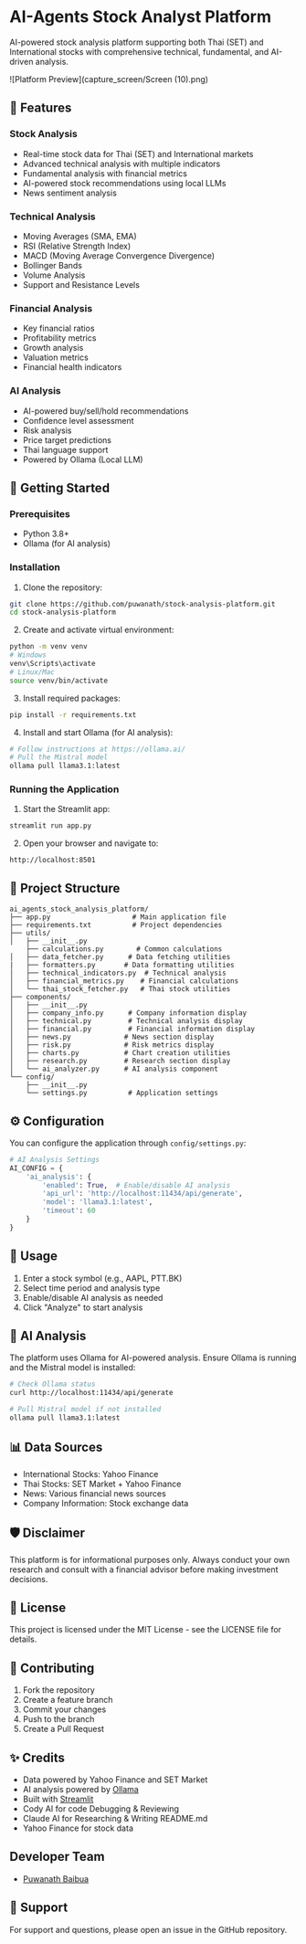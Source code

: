 # AI-Agents Stock Analyst Platform

AI-powered stock analysis platform supporting both Thai (SET) and International stocks with comprehensive technical, fundamental, and AI-driven analysis.

![Platform Preview](capture_screen/Screen (10).png)

## 🌟 Features

### Stock Analysis
- Real-time stock data for Thai (SET) and International markets
- Advanced technical analysis with multiple indicators
- Fundamental analysis with financial metrics
- AI-powered stock recommendations using local LLMs
- News sentiment analysis

### Technical Analysis
- Moving Averages (SMA, EMA)
- RSI (Relative Strength Index)
- MACD (Moving Average Convergence Divergence)
- Bollinger Bands
- Volume Analysis
- Support and Resistance Levels

### Financial Analysis
- Key financial ratios
- Profitability metrics
- Growth analysis
- Valuation metrics
- Financial health indicators

### AI Analysis
- AI-powered buy/sell/hold recommendations
- Confidence level assessment
- Risk analysis
- Price target predictions
- Thai language support
- Powered by Ollama (Local LLM)

## 🚀 Getting Started

### Prerequisites
- Python 3.8+
- Ollama (for AI analysis)

### Installation

1. Clone the repository:
```bash
git clone https://github.com/puwanath/stock-analysis-platform.git
cd stock-analysis-platform
```

2. Create and activate virtual environment:
```bash
python -m venv venv
# Windows
venv\Scripts\activate
# Linux/Mac
source venv/bin/activate
```

3. Install required packages:
```bash
pip install -r requirements.txt
```

4. Install and start Ollama (for AI analysis):
```bash
# Follow instructions at https://ollama.ai/
# Pull the Mistral model
ollama pull llama3.1:latest
```

### Running the Application

1. Start the Streamlit app:
```bash
streamlit run app.py
```

2. Open your browser and navigate to:
```
http://localhost:8501
```

## 📁 Project Structure

```
ai_agents_stock_analysis_platform/
├── app.py                    # Main application file
├── requirements.txt          # Project dependencies
├── utils/
│   ├── __init__.py
    ├── calculations.py        # Common calculations
│   ├── data_fetcher.py      # Data fetching utilities
|   ├── formatters.py       # Data formatting utilities
│   ├── technical_indicators.py  # Technical analysis
│   ├── financial_metrics.py    # Financial calculations
│   └── thai_stock_fetcher.py   # Thai stock utilities
├── components/
│   ├── __init__.py
│   ├── company_info.py      # Company information display
│   ├── technical.py         # Technical analysis display
│   ├── financial.py         # Financial information display
│   ├── news.py             # News section display
│   ├── risk.py             # Risk metrics display
│   ├── charts.py           # Chart creation utilities
│   ├── research.py         # Research section display
│   └── ai_analyzer.py      # AI analysis component
└── config/
    ├── __init__.py
    └── settings.py          # Application settings
```

## ⚙️ Configuration

You can configure the application through `config/settings.py`:

```python
# AI Analysis Settings
AI_CONFIG = {
    'ai_analysis': {
        'enabled': True,  # Enable/disable AI analysis
        'api_url': 'http://localhost:11434/api/generate',
        'model': 'llama3.1:latest',
        'timeout': 60
    }
}
```

## 🔧 Usage

1. Enter a stock symbol (e.g., AAPL, PTT.BK)
2. Select time period and analysis type
3. Enable/disable AI analysis as needed
4. Click "Analyze" to start analysis

## 🤖 AI Analysis

The platform uses Ollama for AI-powered analysis. Ensure Ollama is running and the Mistral model is installed:

```bash
# Check Ollama status
curl http://localhost:11434/api/generate

# Pull Mistral model if not installed
ollama pull llama3.1:latest
```

## 📊 Data Sources

- International Stocks: Yahoo Finance
- Thai Stocks: SET Market + Yahoo Finance
- News: Various financial news sources
- Company Information: Stock exchange data

## 🛡️ Disclaimer

This platform is for informational purposes only. Always conduct your own research and consult with a financial advisor before making investment decisions.

## 📝 License

This project is licensed under the MIT License - see the LICENSE file for details.

## 🤝 Contributing

1. Fork the repository
2. Create a feature branch
3. Commit your changes
4. Push to the branch
5. Create a Pull Request

## ✨ Credits

- Data powered by Yahoo Finance and SET Market
- AI analysis powered by [Ollama](https://ollama.ai/)
- Built with [Streamlit](https://streamlit.io/)
- Cody AI for code Debugging & Reviewing
- Claude AI for Researching & Writing README.md
- Yahoo Finance for stock data

## Developer Team
- [Puwanath Baibua](https://github.com/puwanath)

## 📧 Support

For support and questions, please open an issue in the GitHub repository.
